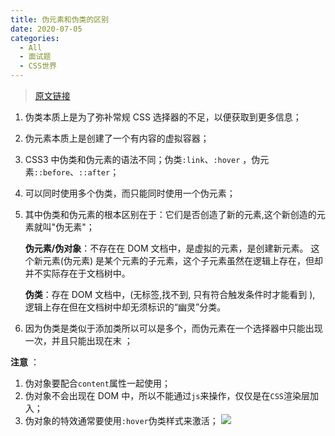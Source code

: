 ```yaml
---
title: 伪元素和伪类的区别
date: 2020-07-05
categories:
  - All
  - 面试题
  - CSS世界
---
```


> [原文链接](https://www.cnblogs.com/qinglaoshi/p/13246091.html)

1. 伪类本质上是为了弥补常规 CSS 选择器的不足，以便获取到更多信息；
2. 伪元素本质上是创建了一个有内容的虚拟容器；
3. CSS3 中伪类和伪元素的语法不同；伪类`:link`、`:hover` ，伪元素`::before`、`::after`；
4. 可以同时使用多个伪类，而只能同时使用一个伪元素；
5. 其中伪类和伪元素的根本区别在于：它们是否创造了新的元素,这个新创造的元素就叫"伪无素"；

   **伪元素/伪对象**：不存在在 DOM 文档中，是虚拟的元素，是创建新元素。 这个新元素(伪元素) 是某个元素的子元素，这个子元素虽然在逻辑上存在，但却并不实际存在于文档树中。

   **伪类**：存在 DOM 文档中，(无标签,找不到, 只有符合触发条件时才能看到 ), 逻辑上存在但在文档树中却无须标识的“幽灵”分类。

6. 因为伪类是类似于添加类所以可以是多个，而伪元素在一个选择器中只能出现一次，并且只能出现在末 ；

**注意** ：

1. 伪对象要配合`content`属性一起使用；
2. 伪对象不会出现在 DOM 中，所以不能通过`js`来操作，仅仅是在`CSS`渲染层加入；
3. 伪对象的特效通常要使用`:hover`伪类样式来激活；
   ![ ](/xifan052/assets/docs/pseudo-class.png '伪类')
